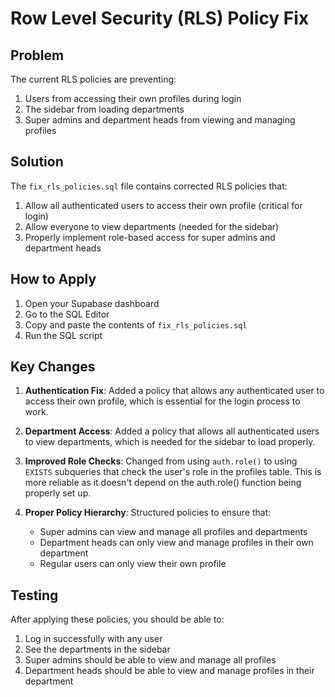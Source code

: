 # Row Level Security (RLS) Policy Fix

## Problem

The current RLS policies are preventing:
1. Users from accessing their own profiles during login
2. The sidebar from loading departments
3. Super admins and department heads from viewing and managing profiles

## Solution

The `fix_rls_policies.sql` file contains corrected RLS policies that:

1. Allow all authenticated users to access their own profile (critical for login)
2. Allow everyone to view departments (needed for the sidebar)
3. Properly implement role-based access for super admins and department heads

## How to Apply

1. Open your Supabase dashboard
2. Go to the SQL Editor
3. Copy and paste the contents of `fix_rls_policies.sql`
4. Run the SQL script

## Key Changes

1. **Authentication Fix**: Added a policy that allows any authenticated user to access their own profile, which is essential for the login process to work.

2. **Department Access**: Added a policy that allows all authenticated users to view departments, which is needed for the sidebar to load properly.

3. **Improved Role Checks**: Changed from using `auth.role()` to using `EXISTS` subqueries that check the user's role in the profiles table. This is more reliable as it doesn't depend on the auth.role() function being properly set up.

4. **Proper Policy Hierarchy**: Structured policies to ensure that:
   - Super admins can view and manage all profiles and departments
   - Department heads can only view and manage profiles in their own department
   - Regular users can only view their own profile

## Testing

After applying these policies, you should be able to:

1. Log in successfully with any user
2. See the departments in the sidebar
3. Super admins should be able to view and manage all profiles
4. Department heads should be able to view and manage profiles in their department